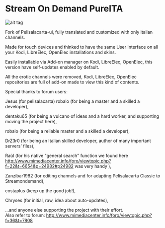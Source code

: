 # Stream On Demand PureITA

![alt tag](https://raw.githubusercontent.com/orione7/plugin.video.streamondemand-pureita/master/icon.png)


Fork of Pelisalacarta-ui, fully translated and customized with only italian channels.

Made for touch devices and thinked to have the same User Interface on all your Kodi, LibreElec, OpenElec installations and skins.

Easily installable via Add-on manager on Kodi, LibreElec, OpenElec, this version have self-updates enabled by default.

All the erotic channels were removed, Kodi, LibreElec, OpenElec repositories are full of add-on made to view this kind of contents.

Special thanks to forum users:                                                                                                        

Jesus (for pelisalacarta) robalo (for being a master and a skilled a developer),                                                      


dentaku65 (for being a vulcano of ideas and a hard worker, and supporting moving the project here),                                   


robalo (for being a reliable master and a skilled a developer),                                                                       


DrZ3r0 (for being an Italian skilled developer, author of many important servers' files),                                             


Raùl (for his native "general search" function we found here http://www.mimediacenter.info/foro/viewtopic.php?f=22&t=6654&p=24982#p24982      was very handy ),                                    

Zanzibar1982 (for editing channels and for adapting Pelisalacarta Classic to Streamondemand),                                                          

costaplus (keep up the good job!),                                                                                                    


Chryses (for initial, raw, idea about auto-updates),                                                                                  

...and anyone else supporting the project with their effort.                                                                                                                                                                                                                       
Also refer to forum: http://www.mimediacenter.info/foro/viewtopic.php?f=36&t=7808
